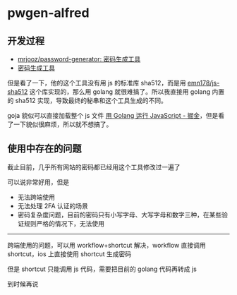 # pwgen-alfred




## 开发过程



- [mrjooz/password-generator: 密码生成工具](https://github.com/mrjooz/password-generator)
- [密码生成工具](https://mrjooz.github.io/password-generator/)

但是看了一下，他的这个工具没有用 js 的标准库 sha512，而是用 [emn178/js-sha512](https://github.com/emn178/js-sha512) 这个库实现的，那么用 golang 就很难搞了。所以我直接用 golang 内置的 sha512 实现，导致最终的秘串和这个工具生成的不同。

goja 貌似可以直接加载整个 js 文件 [用 Golang 运行 JavaScript - 掘金](https://juejin.cn/post/6844904002975432717)，但是看了一下貌似很麻烦，所以就不想搞了。





## 使用中存在的问题


截止目前，几乎所有网站的密码都已经用这个工具修改过一遍了

可以说非常好用，但是

- 无法跨端使用
- 无法处理 2FA 认证的场景
- 密码复杂度问题，目前的密码只有小写字母、大写字母和数字三种，在某些验证规则严格的情况下，无法使用


---

跨端使用的问题，可以用 workflow+shortcut 解决，workflow 直接调用 shortcut，ios 上直接使用 shortcut 生成密码

但是 shortcut 只能调用 js 代码，需要把目前的 golang 代码再转成 js

到时候再说
